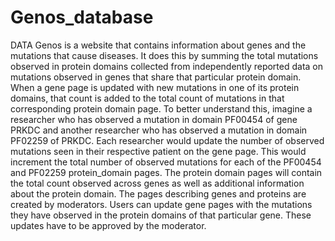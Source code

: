 # Genos_database

DATA Genos is a website that contains information about genes and the mutations that cause diseases. It does this by summing the total mutations observed in protein domains collected from independently reported data on mutations observed in genes that share that particular protein domain. When a gene page is updated with new mutations in one of its protein domains, that count is added to the total count of mutations in that corresponding protein domain page. To better understand this, imagine a researcher who has observed a mutation in domain PF00454 of gene PRKDC and another researcher who has observed a mutation in domain PF02259 of PRKDC. Each researcher would update the number of observed mutations seen in their respective patient on the gene page. This would increment the total number of observed mutations for each of the PF00454 and PF02259 protein_domain pages. The protein domain pages will contain the total count observed across genes as well as additional information about the protein domain. The pages describing genes and proteins are created by moderators. Users can update gene pages with the mutations they have observed in the protein domains of that particular gene. These updates have to be approved by the moderator.

